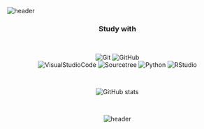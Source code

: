 ![header](https://capsule-render.vercel.app/api?type=slice&color=gradient&height=170&text=WELCOME&fontSize=90&fontAlign=60&rotate=13&animation=twinkling)

<div align=center>

### Study with

<br/>

![Git](https://img.shields.io/badge/-Git-F05032?style=for-the-badge&logo=git&logoColor=ffffff)
![GitHub](https://img.shields.io/badge/-GitHub-181717?style=for-the-badge&logo=github&logoColor=ffffff)
<br/>
![VisualStudioCode](https://img.shields.io/badge/-VisualStudioCode-007ACC?style=for-the-badge&logo=VisualStudioCode&logoColor=ffffff)
![Sourcetree](https://img.shields.io/badge/-Sourcetree-0052CC?style=for-the-badge&logo=sourcetree&logoColor=ffffff)
![Python](https://img.shields.io/badge/-Python-3776AB?style=for-the-badge&logo=python&logoColor=ffffff)
![RStudio](https://img.shields.io/badge/-RStudio-75AADB?style=for-the-badge&logo=Rstudio&logoColor=ffffff)  


<br/>

![GitHub stats](https://github-readme-stats.vercel.app/api?username=seohyuniiii&show_icons=true&theme=defaul#light-mode-only)

<br/>


![header](https://capsule-render.vercel.app/api?type=slice&color=gradient&height=130&section=footer&text=seohyuniiii&fontSize=50&fontAlign=17&fontAlignY=75)

